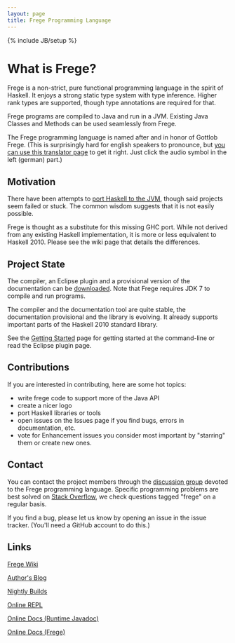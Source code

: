 ```yaml
---
layout: page
title: Frege Programming Language
---
```

{% include JB/setup %}

What is Frege?
==============

Frege is a non-strict, pure functional programming language in the spirit of Haskell. It enjoys a strong static type system with type inference. Higher rank types are supported, though type annotations are required for that.

Frege programs are compiled to Java and run in a JVM. Existing Java Classes and Methods can be used seamlessly from Frege.

The Frege programming language is named after and in honor of Gottlob Frege. (This is surprisingly hard for english speakers to pronounce, but [you can use this translator page](http://translate.google.de/#de/en/Frege) to get it right. Just click the audio symbol in the left (german) part.)

Motivation
----------

There have been attempts to [port Haskell to the JVM](http://www.haskell.org/haskellwiki/GHC/FAQ#Why_isn.27t_GHC_available_for_.NET_or_on_the_JVM.3F), though said projects seem failed or stuck. The common wisdom suggests that it is not easily possible.

Frege is thought as a substitute for this missing GHC port. While not derived from any existing Haskell implementation, it is more or less equivalent to Haskell 2010. Please see the wiki page that details the differences.

Project State
-------------

The compiler, an Eclipse plugin and a provisional version of the documentation can be [downloaded](https://github.com/Frege/frege/downloads). Note that Frege requires JDK 7 to compile and run programs.

The compiler and the documentation tool are quite stable, the documentation provisional and the library is evolving. It already supports important parts of the Haskell 2010 standard library.

See the [Getting Started](https://github.com/Frege/frege/wiki/Getting-Started) page for getting started at the command-line or read the Eclipse plugin page.

Contributions
-------------

If you are interested in contributing, here are some hot topics:

* write frege code to support more of the Java API
* create a nicer logo
* port Haskell libraries or tools
* open issues on the Issues page if you find bugs, errors in documentation, etc.
* vote for Enhancement issues you consider most important by "starring" them or create new ones.

Contact
-------

You can contact the project members through the
[discussion group](http://groups.google.com/group/frege-programming-language)
devoted to the Frege programming language.
Specific programming problems are best solved on
[Stack Overflow](http://stackoverflow.com/questions/tagged/frege),
we check questions tagged "frege" on a regular basis.

If you find a bug, please let us know by opening an issue in the issue tracker.
(You'll need a GitHub account to do this.)

Links
----

[Frege Wiki](https://github.com/Frege/frege/wiki/_pages)

[Author's Blog](http://fregepl.blogspot.com/)

[Nightly Builds](http://jenkins.jamestastic.com/job/frege/)

[Online REPL](http://try.frege-lang.org/)

[Online Docs (Runtime Javadoc)](http://frege.github.com/doc/index.html)

[Online Docs (Frege)](http://frege.github.com/doc/frege/)

